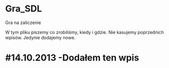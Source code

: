 Gra_SDL
=======

Gra na zaliczenie

W tym pliku piszemy co zrobiliśmy, kiedy i gdzie.
Nie kasujemy poprzednich wpisów. Jedynie dodajemy nowe. 

#14.10.2013
-Dodałem ten wpis
===========
